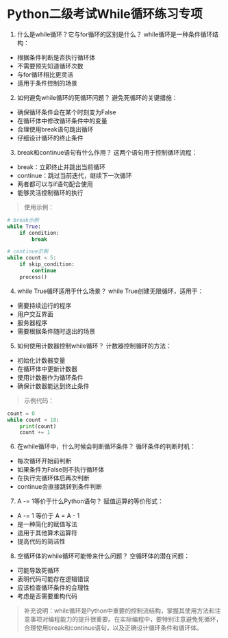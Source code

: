 # Python二级考试While循环练习专项

1. 什么是while循环？它与for循环的区别是什么？
while循环是一种条件循环结构：
- 根据条件判断是否执行循环体
- 不需要预先知道循环次数
- 与for循环相比更灵活
- 适用于条件控制的场景

2. 如何避免while循环的死循环问题？
避免死循环的关键措施：
- 确保循环条件会在某个时刻变为False
- 在循环体中修改循环条件中的变量
- 合理使用break语句跳出循环
- 仔细设计循环的终止条件

3. break和continue语句有什么作用？
这两个语句用于控制循环流程：
- break：立即终止并跳出当前循环
- continue：跳过当前迭代，继续下一次循环
- 两者都可以与if语句配合使用
- 能够灵活控制循环的执行

> 使用示例：
```python
# break示例
while True:
    if condition:
        break

# continue示例
while count < 5:
    if skip_condition:
        continue
    process()
```

4. while True循环适用于什么场景？
while True创建无限循环，适用于：
- 需要持续运行的程序
- 用户交互界面
- 服务器程序
- 需要根据条件随时退出的场景

5. 如何使用计数器控制while循环？
计数器控制循环的方法：
- 初始化计数器变量
- 在循环体中更新计数器
- 使用计数器作为循环条件
- 确保计数器能达到终止条件

> 示例代码：
```python
count = 0
while count < 10:
    print(count)
    count += 1
```

6. 在while循环中，什么时候会判断循环条件？
循环条件的判断时机：
- 每次循环开始前判断
- 如果条件为False则不执行循环体
- 在执行完循环体后再次判断
- continue会直接跳转到条件判断

7. A -= 1等价于什么Python语句？
赋值运算的等价形式：
- A -= 1 等价于 A = A - 1
- 是一种简化的赋值写法
- 适用于其他算术运算符
- 提高代码的简洁性

8. 空循环体的while循环可能带来什么问题？
空循环体的潜在问题：
- 可能导致死循环
- 表明代码可能存在逻辑错误
- 应该检查循环条件的合理性
- 考虑是否需要重构代码

> 补充说明：while循环是Python中重要的控制流结构，掌握其使用方法和注意事项对编程能力的提升很重要。在实际编程中，要特别注意避免死循环，合理使用break和continue语句，以及正确设计循环条件和循环体。